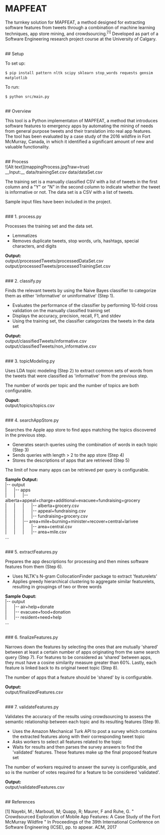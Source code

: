 # MAPFEAT

The turnkey solution for MAPFEAT, a method designed for extracting software features from tweets through a combination of machine learning techniques, app store mining, and crowdsourcing.<sup>[1]</sup> Developed as part of a Software Engineering research project course at the University of Calgary.

<br />
## Setup

To set up:
```
$ pip install pattern nltk scipy sklearn stop_words requests gensim matplotlib
```

To run:
```
$ python src/main.py
```

<br />
## Overview

This tool is a Python implementaton of MAPFEAT, a method that introduces software features to emergency apps by automating the mining of needs from general purpose tweets and their translation into real app features. The tool has been evaluated by a case study of the 2016 wildfire in Fort McMurray, Canada, in which it identified a significant amount of new and valuable functionality.


<br />
## Process

<br />
![Alt text](mappingProcess.jpg?raw=true)

<br />
__Input:__  
data/trainingSet.csv  
data/dataSet.csv

The training set is a manually classified CSV with a list of tweets in the first column and a "Y" or "N" in the second column to indicate whether the tweet is informative or not. The data set is a CSV with a list of tweets. 

Sample input files have been included in the project.


<br />
### 1. process.py

Processes the training set and the data set.

* Lemmatizes
* Removes duplicate tweets, stop words, urls, hashtags, special characters, and digits

__Output:__  
output/processedTweets/processedDataSet.csv  
output/processedTweets/processedTrainingSet.csv

<br />
### 2. classify.py

Finds the relevant tweets by using the Naive Bayes classifier to categorize them as either 'informative' or uninformative' (Step 1).

* Evaluates the performance of the classifier by performing 10-fold cross validation on the manually classified training set
* Displays the accuracy, precision, recall, F1, and stdev
* Using the training set, the classifier categorizes the tweets in the data set

__Output:__  
output/classifiedTweets/informative.csv  
output/classifiedTweets/non_informative.csv

<br />
### 3. topicModeling.py

Uses LDA topic modeling (Step 2) to extract common sets of words from the tweets that were classified as 'informative' from the previous step.

The number of words per topic and the number of topics are both configurable.

__Ouput:__  
output/topics/topics.csv

<br />
### 4. searchAppStore.py

Searches the Apple app store to find apps matching the topics discovered in the previous step.

* Generates search queries using the combination of words in each topic (Step 3)
* Sends queries with length > 2 to the app store (Step 4)
* Stores the descriptions of apps that are retrieved (Step 5)

The limit of how many apps can be retrieved per query is configurable.

__Sample Output:__  
 |-- output  
 |      |-- apps  
 |      |      |-- alberta+appeal+charge+additional+evacuee+fundraising+grocery  
 |      |      |      |-- alberta+grocery.csv  
 |      |      |      |-- appeal+fundraising.csv  
 |      |      |      |-- fundraising+grocery.csv  
 |      |      |-- area+mile+burning+minister+recover+central+larivee  
 |      |      |      |-- area+central.csv  
 |      |      |      |-- area+mile.csv  
 ...  
 
<br />
### 5. extractFeatures.py
 
Prepares the app descriptions for processing and then mines software features from them (Step 6).

* Uses NLTK's N-gram CollocationFinder package to extract 'featurelets'
* Applies greedy hierarchical clustering to aggregate similar featurelets, resulting in groupings of two or three words

__Sample Ouput:__  
 |-- output  
 |      |-- air+help+donate  
 |      |-- evacuee+food+donation    
 |      |-- resident+need+help  
 ...  
 
<br />
### 6. finalizeFeatures.py

Narrows down the features by selecting the ones that are mutually 'shared' between at least a certain number of apps originating from the same search query (Step 7). For features to be considered as 'shared' between apps, they must have a cosine similarity measure greater than 60\%. Lastly, each feature is linked back to its original tweet topic (Step 8).

The number of apps that a feature should be 'shared' by is configurable.

__Output:__  
output/finalizedFeatures.csv  

<br />
### 7. validateFeatures.py


Validates the accuracy of the results using crowdsourcing to assess the semantic relationship between each topic and its resulting features (Step 9). 

* Uses the Amazon Mechanical Turk API to post a survey which contains the extracted features along with their corresponding tweet topic
* Asks workers to select all features related to the topic
* Waits for results and then parses the survey answers to find the 'validated' features. These features make up the final proposed feature set

The number of workers required to answer the survey is configurable, and so is the number of votes required for a feature to be considered 'validated'.

__Output:__  
output/validatedFeatures.csv  

<br />
## References

[1]		Nayebi, M.; Marbouti, M; Quapp, R; Maurer, F and Ruhe, G. " Crowdsourced Exploration of Mobile App Features: A Case Study of the Fort McMurray Wildfire " In Proceedings of the 39th International Conference on Software Engineering (ICSE), pp. to appear. ACM, 2017
